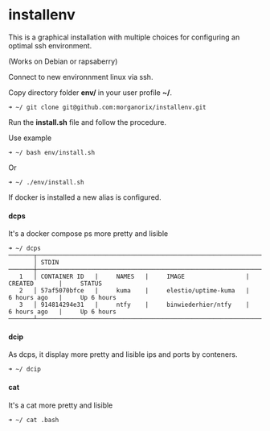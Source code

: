 # installenv
This is a graphical installation with multiple choices for configuring an optimal ssh environment.

(Works on Debian or rapsaberry)

Connect to new environnment linux via ssh.

Copy directory folder **env/** in your user profile **~/**.
```
➜ ~/ git clone git@github.com:morganorix/installenv.git
```

Run the **install.sh** file and follow the procedure.

Use example
```
➜ ~/ bash env/install.sh
```
Or
```
➜ ~/ ./env/install.sh
```

If docker is installed a new alias is configured.

#### dcps

It's a docker compose ps more pretty and lisible
```
➜ ~/ dcps
───────┬──────────────────────────────────────────────────────────────────────────────────────────────────────────────────────────────────────────────────────────────────────────
       │ STDIN
───────┼──────────────────────────────────────────────────────────────────────────────────────────────────────────────────────────────────────────────────────────────────────────
   1   │ CONTAINER ID   |     NAMES   |     IMAGE                 |     CREATED       |     STATUS
   2   │ 57af5070bfce   |     kuma    |     elestio/uptime-kuma   |     6 hours ago   |     Up 6 hours
   3   │ 914814294e31   |     ntfy    |     binwiederhier/ntfy    |     6 hours ago   |     Up 6 hours
───────┴──────────────────────────────────────────────────────────────────────────────────────────────────────────────────────────────────────────────────────────────────────────

```

#### dcip

As dcps, it display more pretty and lisible ips and ports by conteners.
```
➜ ~/ dcip
```

#### cat

It's a cat more pretty and lisible
```
➜ ~/ cat .bash
```


